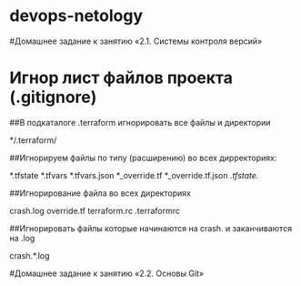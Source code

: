 # devops-netology
#Домашнее задание к занятию «2.1. Системы контроля версий»

# Игнор лист файлов проекта (.gitignore)

##В подкаталоге .terraform игнорировать все файлы и директории

*/.terraform/


##Игнорируем файлы по типу (расширению) во всех дирректориях:

*.tfstate
*.tfvars
*.tfvars.json
*_override.tf
*_override.tf.json
*.tfstate.*

##Игнорирование файла во всех директориях

crash.log
override.tf
terraform.rc
.terraformrc

##Игнорировать файлы которые начинаются на crash. и заканчиваются на .log

crash.*.log


#Домашнее задание к занятию «2.2. Основы Git»
